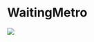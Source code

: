 # WaitingMetro

 ![](https://user-images.githubusercontent.com/17183234/71553691-220cb180-2a57-11ea-809e-5bcc21ce0af9.jpg)
